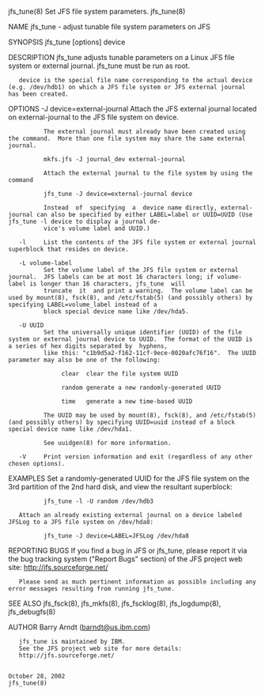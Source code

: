 jfs_tune(8)                                                                   Set JFS file system parameters.                                                                  jfs_tune(8)

NAME
       jfs_tune - adjust tunable file system parameters on JFS

SYNOPSIS
       jfs_tune [options] device

DESCRIPTION
       jfs_tune adjusts tunable parameters on a Linux JFS file system or external journal.  jfs_tune must be run as root.

       device is the special file name corresponding to the actual device (e.g. /dev/hdb1) on which a JFS file system or JFS external journal has been created.

OPTIONS
       -J device=external-journal
              Attach the JFS external journal located on external-journal to the JFS file system on device.

              The external journal must already have been created using the command.  More than one file system may share the same external journal.

              mkfs.jfs -J journal_dev external-journal

              Attach the external journal to the file system by using the command

              jfs_tune -J device=external-journal device

              Instead  of  specifying  a  device name directly, external-journal can also be specified by either LABEL=label or UUID=UUID (Use jfs_tune -l device to display a journal de‐
              vice's volume label and UUID.)

       -l     List the contents of the JFS file system or external journal superblock that resides on device.

       -L volume-label
              Set the volume label of the JFS file system or external journal.  JFS labels can be at most 16 characters long; if volume-label is longer than 16 characters, jfs_tune  will
              truncate  it  and print a warning.  The volume label can be used by mount(8), fsck(8), and /etc/fstab(5) (and possibly others) by specifying LABEL=volume_label instead of a
              block special device name like /dev/hda5.

       -U UUID
              Set the universally unique identifier (UUID) of the file system or external journal device to UUID.  The format of the UUID is a series of hex digits separated by  hyphens,
              like this: "c1b9d5a2-f162-11cf-9ece-0020afc76f16".  The UUID parameter may also be one of the following:

                   clear  clear the file system UUID

                   random generate a new randomly-generated UUID

                   time   generate a new time-based UUID

              The UUID may be used by mount(8), fsck(8), and /etc/fstab(5) (and possibly others) by specifying UUID=uuid instead of a block special device name like /dev/hda1.

              See uuidgen(8) for more information.

       -V     Print version information and exit (regardless of any other chosen options).

EXAMPLES
       Set a randomly-generated UUID for the JFS file system on the 3rd partition of the 2nd hard disk, and view the resultant superblock:

              jfs_tune -l -U random /dev/hdb3

       Attach an already existing external journal on a device labeled JFSLog to a JFS file system on /dev/hda8:

              jfs_tune -J device=LABEL=JFSLog /dev/hda8

REPORTING BUGS
       If you find a bug in JFS or jfs_tune, please report it via the bug tracking system ("Report Bugs" section) of the JFS project web site:
       http://jfs.sourceforge.net/

       Please send as much pertinent information as possible including any error messages resulting from running jfs_tune.

SEE ALSO
       jfs_fsck(8), jfs_mkfs(8), jfs_fscklog(8), jfs_logdump(8), jfs_debugfs(8)

AUTHOR
       Barry Arndt  (barndt@us.ibm.com)

       jfs_tune is maintained by IBM.
       See the JFS project web site for more details:
       http://jfs.sourceforge.net/

                                                                                     October 28, 2002                                                                          jfs_tune(8)
